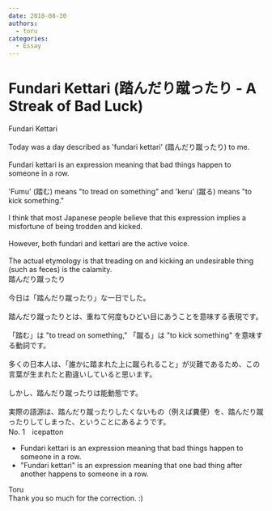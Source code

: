 ```yaml
---
date: 2018-08-30
authors:
  - toru
categories:
  - Essay
---
```


<h1 id="subject_show">Fundari Kettari (踏んだり蹴ったり - A Streak of Bad Luck)</h1>
<div class="date" hidden>Aug 30, 2018 17:45</div>
<div id="post"><div id="body_show_ori">
Fundari Kettari<br/><br/>Today was a day described as 'fundari kettari' (踏んだり蹴ったり) to me.<br/><br/>Fundari kettari is an expression meaning that bad things happen to someone in a row.<br/><br/>'Fumu' (踏む) means "to tread on something" and 'keru' (蹴る) means "to kick something."<br/><br/>I think that most Japanese people believe that this expression implies a misfortune of being trodden and kicked.<br/><br/>However, both fundari and kettari are the active voice.<br/><br/>The actual etymology is that treading on and kicking an undesirable thing (such as feces) is the calamity.
</div></div>

<!-- more -->

<div id="post_ja"><div id="body_show_mo">
踏んだり蹴ったり<br/><br/>今日は「踏んだり蹴ったり」な一日でした。<br/><br/>踏んだり蹴ったりとは、重ねて何度もひどい目にあうことを意味する表現です。<br/><br/>「踏む」は "to tread on something," 「蹴る」は "to kick something" を意味する動詞です。<br/><br/>多くの日本人は、「誰かに踏まれた上に蹴られること」が災難であるため、この言葉が生まれたと勘違いしていると思います。<br/><br/>しかし、踏んだり蹴ったりは能動態です。<br/><br/>実際の語源は、踏んだり蹴ったりしたくないもの（例えば糞便）を、踏んだり蹴ったりしてしまった、ということにあるようです。
</div></div>
<div id="block"><div class="first_name"> No. 1　<span class="just_name">icepatton</span></div><div id="block2">
<ul class="correction_field">
<li class="incorrect">Fundari kettari is an expression meaning that bad things happen to someone in a row.</li>
<li class="corrected correct">
<span class="f_blue">"</span>Fundari kettari<span class="f_blue">"</span> is an expression meaning that <span class="f_blue">one </span>bad thing <span class="f_blue">after another</span> happen<span class="f_blue">s</span> to someone <span class="sline">in a row</span>.
</li>
</ul>
</div><div class="name"><span class="just_name">Toru</span><br>
Thank you so much for the correction. :)
</div>
</div>
